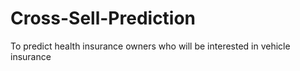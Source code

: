 # Cross-Sell-Prediction
To predict health insurance owners who will be interested in vehicle insurance
